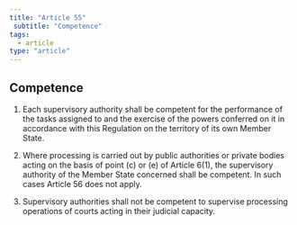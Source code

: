 ```yaml
---
title: "Article 55"
 subtitle: "Competence"
tags:
  - article
type: "article"
---
```

## Competence

1. Each supervisory authority shall be competent for the performance of the tasks assigned to and the exercise of the powers conferred on it in accordance with this Regulation on the territory of its own Member State.

2. Where processing is carried out by public authorities or private bodies acting on the basis of point (c) or (e) of Article 6(1), the supervisory authority of the Member State concerned shall be competent. In such cases Article 56 does not apply.

3. Supervisory authorities shall not be competent to supervise processing operations of courts acting in their judicial capacity.
